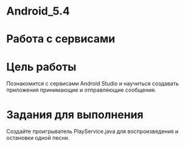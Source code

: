 # Android_5.4

# Работа с сервисами

# Цель работы

Познакомится с сервисами Android Studio и научиться создавать приложения принимающие и отправляющие сообщения.

# Задания для выполнения

Создайте проигрыватель PlayService.java для воспроизведения и остановки одной песни.
